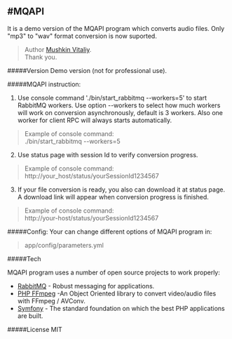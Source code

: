 #MQAPI
---
It is a demo version of the MQAPI program which converts audio files.
Only "mp3" to "wav" format conversion is now suported.

>Author [Mushkin Vitaliy].  
>Thank you.

#####Version
Demo version (not for professional use).

#####MQAPI instruction:

1. Use console command './bin/start_rabbitmq --workers=5' to start RabbitMQ workers.
Use option --workers to select how much workers will work on conversion asynchronously, default is 3 workers.
Also one worker for client RPC will always starts automatically.
> Example of console command:  
>  ./bin/start_rabbitmq --workers=5
2. Use status page with session Id to verify conversion progress.
> Example of console command:  
>  http://your_host/status/yourSessionId1234567
3. If your file conversion is ready, you also can download it at status page.
A download link will appear when conversion progress is finished.
> Example of console command:  
>  http://your-host/status/yourSessionId1234567

#####Config:
Your can change different options of MQAPI program in:
>app/config/parameters.yml

#####Tech

MQAPI program uses a number of open source projects to work properly:

* [RabbitMQ] - Robust messaging for applications.
* [PHP FFmpeg] -An Object Oriented library to convert video/audio files with FFmpeg / AVConv.
* [Symfony] - The standard foundation on which the best PHP applications are built.

#####License
MIT

[RabbitMQ]:https://www.rabbitmq.com
[PHP FFmpeg]: https://github.com/PHP-FFMpeg/PHP-FFMpeg
[Symfony]: http://symfony.com
[Mushkin Vitaliy]:https://github.com/mushkin-v
